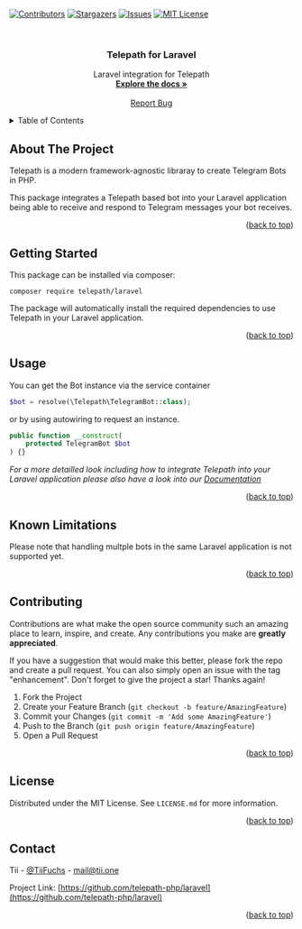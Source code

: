 <a name="readme-top"></a>

[![Contributors][contributors-shield]][contributors-url]
[![Stargazers][stars-shield]][stars-url]
[![Issues][issues-shield]][issues-url]
[![MIT License][license-shield]][license-url]


<!-- PROJECT LOGO -->
<br />
<div align="center">
  <h3 align="center">Telepath for Laravel</h3>

  <p align="center">
    Laravel integration for Telepath
    <br />
    <a href="https://telepath-php.dev/docs/getting-started/laravel"><strong>Explore the docs »</strong></a>
    <br />
    <br />
    <a href="https://github.com/telepath-php/laravel/issues">Report Bug</a>
  </p>
</div>



<!-- TABLE OF CONTENTS -->
<details>
  <summary>Table of Contents</summary>
  <ol>
    <li><a href="#about-the-project">About The Project</a></li>
    <li><a href="#getting-started">Getting Started</a></li>
    <li><a href="#usage">Usage</a></li>
    <li><a href="#known-limitations">Known Limitations</a></li>
    <li><a href="#contributing">Contributing</a></li>
    <li><a href="#license">License</a></li>
    <li><a href="#contact">Contact</a></li>
  </ol>
</details>



<!-- ABOUT THE PROJECT -->
## About The Project

Telepath is a modern framework-agnostic libraray to create Telegram Bots in PHP.

This package integrates a Telepath based bot into your Laravel application being able to receive and respond to Telegram messages your bot receives.

<p align="right">(<a href="#readme-top">back to top</a>)</p>



<!-- GETTING STARTED -->
## Getting Started

This package can be installed via composer:

`composer require telepath/laravel`

The package will automatically install the required dependencies to use Telepath in your Laravel application.

<p align="right">(<a href="#readme-top">back to top</a>)</p>


<!-- USAGE EXAMPLES -->
## Usage

You can get the Bot instance via the service container

```php
$bot = resolve(\Telepath\TelegramBot::class);
```

or by using autowiring to request an instance.

```php
public function __construct(
    protected TelegramBot $bot
) {}
```

_For a more detailled look including how to integrate Telepath into your Laravel application please also have a look into our [Documentation][docs]_

<p align="right">(<a href="#readme-top">back to top</a>)</p>



<!-- KNOWN LIMITATIONS -->
## Known Limitations

Please note that handling multple bots in the same Laravel application is not supported yet.

<p align="right">(<a href="#readme-top">back to top</a>)</p>


<!-- CONTRIBUTING -->
## Contributing

Contributions are what make the open source community such an amazing place to learn, inspire, and create. Any contributions you make are **greatly appreciated**.

If you have a suggestion that would make this better, please fork the repo and create a pull request. You can also simply open an issue with the tag "enhancement".
Don't forget to give the project a star! Thanks again!

1. Fork the Project
2. Create your Feature Branch (`git checkout -b feature/AmazingFeature`)
3. Commit your Changes (`git commit -m 'Add some AmazingFeature'`)
4. Push to the Branch (`git push origin feature/AmazingFeature`)
5. Open a Pull Request

<p align="right">(<a href="#readme-top">back to top</a>)</p>



<!-- LICENSE -->
## License

Distributed under the MIT License. See `LICENSE.md` for more information.

<p align="right">(<a href="#readme-top">back to top</a>)</p>



<!-- CONTACT -->
## Contact

Tii - [@TiiFuchs](https://twitter.com/TiiFuchs) - mail@tii.one

Project Link: [https://github.com/telepath-php/laravel](https://github.com/telepath-php/laravel)

<p align="right">(<a href="#readme-top">back to top</a>)</p>




<!-- MARKDOWN LINKS & IMAGES -->
<!-- https://www.markdownguide.org/basic-syntax/#reference-style-links -->
[contributors-shield]: https://img.shields.io/github/contributors/telepath-php/laravel.svg?style=for-the-badge
[contributors-url]: https://github.com/telepath-php/laravel/graphs/contributors
[stars-shield]: https://img.shields.io/github/stars/telepath-php/laravel.svg?style=for-the-badge
[stars-url]: https://github.com/telepath-php/laravel/stargazers
[issues-shield]: https://img.shields.io/github/issues/telepath-php/laravel.svg?style=for-the-badge
[issues-url]: https://github.com/telepath-php/laravel/issues
[license-shield]: https://img.shields.io/github/license/telepath-php/laravel.svg?style=for-the-badge
[license-url]: https://github.com/telepath-php/laravel/blob/master/LICENSE.txt

[docs]: https://telepath-php.dev
